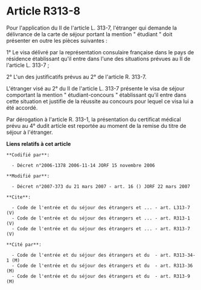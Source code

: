 # Article R313-8

Pour l'application du II de l'article L. 313-7, l'étranger qui demande la délivrance de la carte de séjour portant la mention
" étudiant " doit présenter en outre les pièces suivantes : 

1° Le visa délivré par la représentation consulaire française dans le pays de résidence établissant qu'il entre dans l'une
des situations prévues au II de l'article L. 313-7 ; 

2° L'un des justificatifs prévus au 2° de l'article R. 313-7. 

L'étranger visé au 2° du II de l'article L. 313-7 présente le visa de séjour comportant la mention " étudiant-concours "
établissant qu'il entre dans cette situation et justifie de la réussite au concours pour lequel ce visa lui a été accordé. 

Par dérogation à l'article R. 313-1, la présentation du certificat médical prévu au 4° dudit article est reportée au moment
de la remise du titre de séjour à l'étranger.

**Liens relatifs à cet article**

	**Codifié par**:

	  - Décret n°2006-1378 2006-11-14 JORF 15 novembre 2006

	**Modifié par**:

	  - Décret n°2007-373 du 21 mars 2007 - art. 16 () JORF 22 mars 2007

	**Cite**:

	  - Code de l'entrée et du séjour des étrangers et ... - art. L313-7 (V)
	  - Code de l'entrée et du séjour des étrangers et ... - art. R313-1 (V)
	  - Code de l'entrée et du séjour des étrangers et ... - art. R313-7 (V)

	**Cité par**:

	  - Code de l'entrée et du séjour des étrangers et du  - art. R313-34-1 (M)
	  - Code de l'entrée et du séjour des étrangers et du  - art. R313-36 (M)
	  - Code de l'entrée et du séjour des étrangers et du  - art. R313-9 (M)

